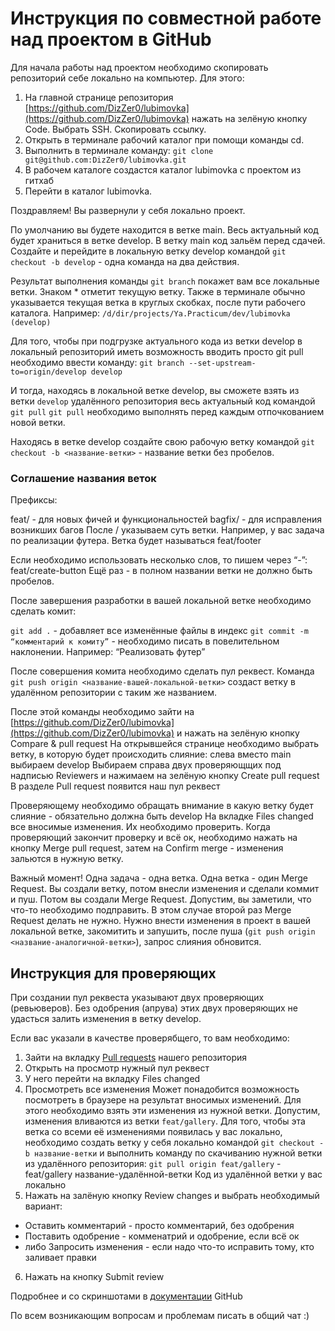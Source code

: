 # Инструкция по совместной работе над проектом в GitHub
Для начала работы над проектом необходимо скопировать репозиторий себе локально на компьютер. Для этого:

1. На главной странице репозитория [https://github.com/DizZer0/lubimovka](https://github.com/DizZer0/lubimovka) нажать на зелёную кнопку Code. Выбрать SSH. Скопировать ссылку.
2. Открыть в терминале рабочий каталог при помощи команды cd.
3. Выполнить в терминале команду:
```git clone git@github.com:DizZer0/lubimovka.git```
4. В рабочем каталоге создастся каталог lubimovka с проектом из гитхаб
5. Перейти в каталог lubimovka.

Поздравляем! Вы развернули у себя локально проект.

По умолчанию вы будете находится в ветке main. 
Весь актуальный код будет храниться в ветке develop. В ветку main код зальём перед сдачей.
Создайте и перейдите в локальную ветку develop командой ```git checkout -b develop``` - одна команда на два действия.

Результат выполнения команды ```git branch``` покажет вам все локальные ветки. Знаком * отметит текущую ветку. Также в терминале обычно указывается текущая ветка в круглых скобках, после пути рабочего каталога. Например: ```/d/dir/projects/Ya.Practicum/dev/lubimovka (develop)```

Для того, чтобы при подгрузке актуального кода из ветки develop в локальный репозиторий иметь возможность вводить просто git pull необходимо ввести команду:
```git branch --set-upstream-to=origin/develop develop```

И тогда, находясь в локальной ветке develop, вы сможете взять из ветки ```develop``` удалённого репозитория весь актуальный код командой ```git pull```
```git pull``` необходимо выполнять перед каждым отпочкованием новой ветки.

Находясь в ветке develop создайте свою рабочую ветку командой ```git checkout -b <название-ветки>``` - название ветки без пробелов.
### Соглашение названия веток

Префиксы:

feat/ - для новых фичей и функциональностей
bagfix/ - для исправления возникших багов
После / указываем суть ветки. Например, у вас задача по реализации футера. Ветка будет называться feat/footer

Если необходимо использовать несколько слов, то пишем через “-”: feat/create-button
Ещё раз - в полном названии ветки не должно быть пробелов.

После завершения разработки в вашей локальной ветке необходимо сделать комит:

```git add .``` - добавляет все изменённые файлы в индекс
```git commit -m “комментарий к комиту”``` - необходимо писать в повелительном наклонении. Например: “Реализовать футер”

После совершения комита необходимо сделать пул реквест.
Команда ```git push origin <название-вашей-локальной-ветки>``` создаст ветку в удалённом репозитории с таким же названием.

После этой команды необходимо зайти на [https://github.com/DizZer0/lubimovka](https://github.com/DizZer0/lubimovka) и нажать на зелёную кнопку Compare & pull request
На открывшейся странице необходимо выбрать ветку, в которую будет происходить слияние: слева вместо main выбираем develop
Выбираем справа двух проверяющщих под надписью Reviewers и нажимаем на зелёную кнопку Create pull request
В разделе Pull request появится наш пул реквест

Проверяющему необходимо обращать внимание в какую ветку будет слияние - обязательно должна быть develop
На вкладке Files changed все вносимые изменения. Их необходимо проверить.
Когда проверяющий закончит проверку и всё ок, необходимо нажать на кнопку Merge pull request, затем на Confirm merge - изменения зальются в нужную ветку.

Важный момент! Одна задача - одна ветка. Одна ветка - один Merge Request. Вы создали ветку, потом внесли изменения и сделали коммит и пуш. Потом вы создали Merge Request. Допустим, вы заметили, что что-то необходимо подправить. В этом случае второй раз Merge Request делать не нужно. Нужно внести изменения в проект в вашей локальной ветке, закомитить и запушить, после пуша (```git push origin <название-аналогичной-ветки>```), запрос слияния обновится.

## Инструкция для проверяющих
При создании пул реквеста указывают двух проверяющих (ревьюверов). Без одобрения (апрува) этих двух проверяющих не удасться залить изменения в ветку develop.

Если вас указали в качестве проверябщего, то вам необходимо: 
1. Зайти на вкладку [Pull requests](https://github.com/DizZer0/lubimovka/pulls) нашего репозитория
2. Открыть на просмотр нужный пул реквест
3. У него перейти на вкладку Files changed
4. Просмотреть все изменения
Может понадобится возможность посмотреть в браузере на результат вносимых изменений. Для этого необходимо взять эти изменения из нужной ветки.
Допустим, изменения вливаются из ветки ```feat/gallery```. Для того, чтобы эта ветка со всеми её изменениями появилась у вас локально, необходимо создать ветку у себя локально командой ```git checkout -b название-ветки``` и выполнить команду по скачиванию нужной ветки из удалённого репозитория:
```git pull origin feat/gallery``` - feat/gallery название-удалённой-ветки
Код из удалённой ветки у вас локально
5. Нажать на залёную кнопку Review changes и выбрать необходимый вариант:
- Оставить комментарий - просто комментарий, без одобрения
- Поставить одобрение - комменатрий и одобрение, если всё ок
- либо Запросить изменения - если надо что-то исправить тому, кто заливает правки
6. Нажать на кнопку Submit review

Подробнее и со скриншотами в [документации](https://docs.github.com/en/pull-requests/collaborating-with-pull-requests/reviewing-changes-in-pull-requests/reviewing-proposed-changes-in-a-pull-request) GitHub

По всем возникающим вопросам и проблемам писать в общий чат :)